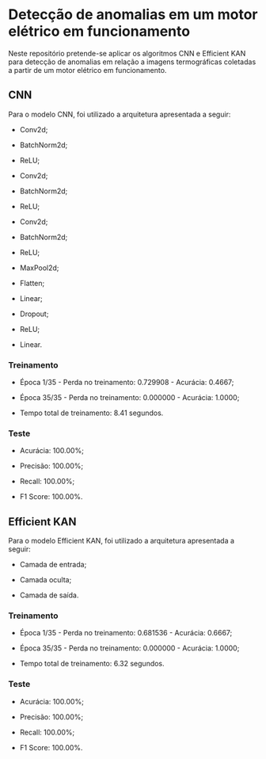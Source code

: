 # Detecção de anomalias em um motor elétrico em funcionamento

Neste repositório pretende-se aplicar os algoritmos CNN e Efficient KAN para detecção de anomalias em relação a imagens termográficas coletadas a partir de um motor elétrico em funcionamento.

## CNN

Para o modelo CNN, foi utilizado a arquitetura apresentada a seguir:

- Conv2d;

- BatchNorm2d;

- ReLU;

- Conv2d;

- BatchNorm2d;

- ReLU;

- Conv2d;

- BatchNorm2d;

- ReLU;

- MaxPool2d;

- Flatten;

- Linear;

- Dropout;

- ReLU;

- Linear.

### Treinamento

- Época 1/35 - Perda no treinamento: 0.729908 - Acurácia: 0.4667;

- Época 35/35 - Perda no treinamento: 0.000000 - Acurácia: 1.0000;

- Tempo total de treinamento: 8.41 segundos.

### Teste

- Acurácia: 100.00%;

- Precisão: 100.00%;

- Recall: 100.00%;

- F1 Score: 100.00%.

## Efficient KAN

Para o modelo Efficient KAN, foi utilizado a arquitetura apresentada a seguir:

- Camada de entrada;

- Camada oculta;

- Camada de saída.

### Treinamento

- Época 1/35 - Perda no treinamento: 0.681536 - Acurácia: 0.6667;

- Época 35/35 - Perda no treinamento: 0.000000 - Acurácia: 1.0000;

- Tempo total de treinamento: 6.32 segundos.

### Teste

- Acurácia: 100.00%;

- Precisão: 100.00%;

- Recall: 100.00%;

- F1 Score: 100.00%.